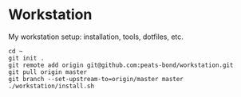 # Workstation
My workstation setup: installation, tools, dotfiles, etc.

```
cd ~
git init .
git remote add origin git@github.com:peats-bond/workstation.git
git pull origin master
git branch --set-upstream-to=origin/master master
./workstation/install.sh
```
